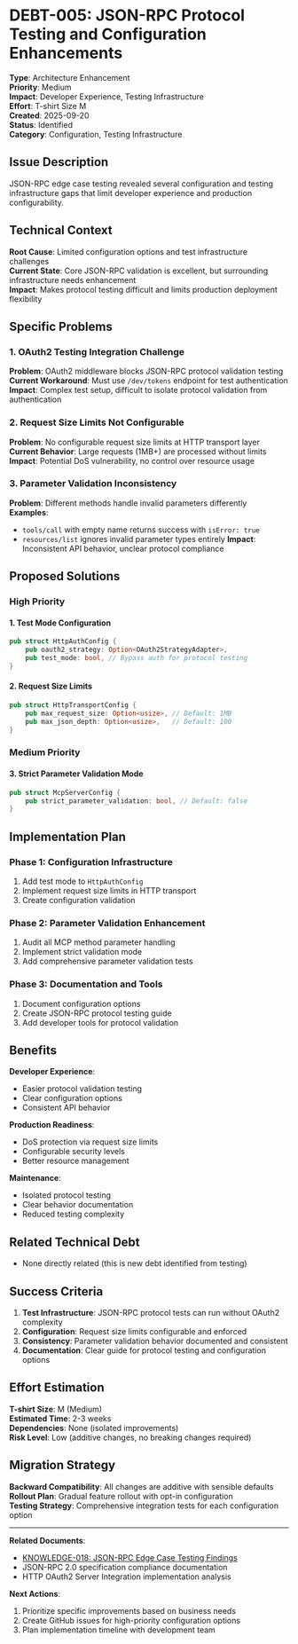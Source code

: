 # DEBT-005: JSON-RPC Protocol Testing and Configuration Enhancements

**Type**: Architecture Enhancement  
**Priority**: Medium  
**Impact**: Developer Experience, Testing Infrastructure  
**Effort**: T-shirt Size M  
**Created**: 2025-09-20  
**Status**: Identified  
**Category**: Configuration, Testing Infrastructure

## Issue Description

JSON-RPC edge case testing revealed several configuration and testing infrastructure gaps that limit developer experience and production configurability.

## Technical Context

**Root Cause**: Limited configuration options and test infrastructure challenges  
**Current State**: Core JSON-RPC validation is excellent, but surrounding infrastructure needs enhancement  
**Impact**: Makes protocol testing difficult and limits production deployment flexibility

## Specific Problems

### 1. OAuth2 Testing Integration Challenge
**Problem**: OAuth2 middleware blocks JSON-RPC protocol validation testing  
**Current Workaround**: Must use `/dev/tokens` endpoint for test authentication  
**Impact**: Complex test setup, difficult to isolate protocol validation from authentication

### 2. Request Size Limits Not Configurable
**Problem**: No configurable request size limits at HTTP transport layer  
**Current Behavior**: Large requests (1MB+) are processed without limits  
**Impact**: Potential DoS vulnerability, no control over resource usage

### 3. Parameter Validation Inconsistency
**Problem**: Different methods handle invalid parameters differently  
**Examples**:
- `tools/call` with empty name returns success with `isError: true`
- `resources/list` ignores invalid parameter types entirely
**Impact**: Inconsistent API behavior, unclear protocol compliance

## Proposed Solutions

### High Priority

#### 1. Test Mode Configuration
```rust
pub struct HttpAuthConfig {
    pub oauth2_strategy: Option<OAuth2StrategyAdapter>,
    pub test_mode: bool, // Bypass auth for protocol testing
}
```

#### 2. Request Size Limits
```rust
pub struct HttpTransportConfig {
    pub max_request_size: Option<usize>, // Default: 1MB
    pub max_json_depth: Option<usize>,   // Default: 100
}
```

### Medium Priority

#### 3. Strict Parameter Validation Mode
```rust
pub struct McpServerConfig {
    pub strict_parameter_validation: bool, // Default: false
}
```

## Implementation Plan

### Phase 1: Configuration Infrastructure
1. Add test mode to `HttpAuthConfig`
2. Implement request size limits in HTTP transport
3. Create configuration validation

### Phase 2: Parameter Validation Enhancement
1. Audit all MCP method parameter handling
2. Implement strict validation mode
3. Add comprehensive parameter validation tests

### Phase 3: Documentation and Tools
1. Document configuration options
2. Create JSON-RPC protocol testing guide
3. Add developer tools for protocol validation

## Benefits

**Developer Experience**:
- Easier protocol validation testing
- Clear configuration options
- Consistent API behavior

**Production Readiness**:
- DoS protection via request size limits
- Configurable security levels
- Better resource management

**Maintenance**:
- Isolated protocol testing
- Clear behavior documentation
- Reduced testing complexity

## Related Technical Debt

- None directly related (this is new debt identified from testing)

## Success Criteria

1. **Test Infrastructure**: JSON-RPC protocol tests can run without OAuth2 complexity
2. **Configuration**: Request size limits configurable and enforced
3. **Consistency**: Parameter validation behavior documented and consistent
4. **Documentation**: Clear guide for protocol testing and configuration options

## Effort Estimation

**T-shirt Size**: M (Medium)  
**Estimated Time**: 2-3 weeks  
**Dependencies**: None (isolated improvements)  
**Risk Level**: Low (additive changes, no breaking changes required)

## Migration Strategy

**Backward Compatibility**: All changes are additive with sensible defaults  
**Rollout Plan**: Gradual feature rollout with opt-in configuration  
**Testing Strategy**: Comprehensive integration tests for each configuration option

---

**Related Documents**:
- [KNOWLEDGE-018: JSON-RPC Edge Case Testing Findings](../knowledges/KNOWLEDGE-018-jsonrpc-edge-case-testing-findings.md)
- JSON-RPC 2.0 specification compliance documentation
- HTTP OAuth2 Server Integration implementation analysis

**Next Actions**:
1. Prioritize specific improvements based on business needs
2. Create GitHub issues for high-priority configuration options
3. Plan implementation timeline with development team